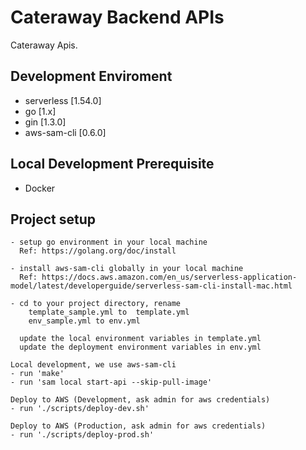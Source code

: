 # Cateraway Backend APIs
Cateraway Apis.

## Development Enviroment
 * serverless [1.54.0]
 * go [1.x] 
 * gin [1.3.0]
 * aws-sam-cli [0.6.0]

## Local Development Prerequisite
 * Docker

## Project setup
```
- setup go environment in your local machine
  Ref: https://golang.org/doc/install

- install aws-sam-cli globally in your local machine
  Ref: https://docs.aws.amazon.com/en_us/serverless-application-model/latest/developerguide/serverless-sam-cli-install-mac.html

- cd to your project directory, rename 
    template_sample.yml to  template.yml
    env_sample.yml to env.yml

  update the local environment variables in template.yml
  update the deployment environment variables in env.yml

Local development, we use aws-sam-cli
- run 'make'
- run 'sam local start-api --skip-pull-image'

Deploy to AWS (Development, ask admin for aws credentials)
- run './scripts/deploy-dev.sh'

Deploy to AWS (Production, ask admin for aws credentials)
- run './scripts/deploy-prod.sh'

```
